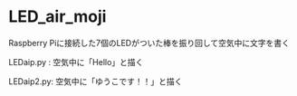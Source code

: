 # LED_air_moji
Raspberry Piに接続した7個のLEDがついた棒を振り回して空気中に文字を書く

LEDaip.py : 空気中に「Hello」と描く

LEDaip2.py: 空気中に「ゆうこです！！」と描く
